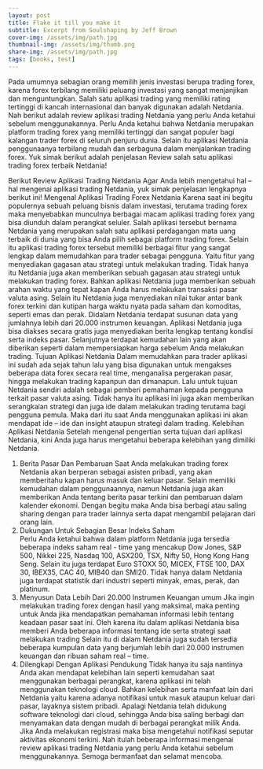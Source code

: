 ```yaml
---
layout: post
title: Flake it till you make it
subtitle: Excerpt from Soulshaping by Jeff Brown
cover-img: /assets/img/path.jpg
thumbnail-img: /assets/img/thumb.png
share-img: /assets/img/path.jpg
tags: [books, test]
---
```


Pada umumnya sebagian orang memilih jenis investasi berupa trading forex, karena forex terbilang memiliki peluang investasi yang sangat menjanjikan dan menguntungkan. Salah satu aplikasi trading yang memiliki rating tertinggi di kancah internasional dan banyak digunakan adalah Netdania. Nah berikut adalah review aplikasi trading Netdania yang perlu Anda ketahui sebelum menggunakannya. 
Perlu Anda ketahui bahwa Netdania merupakan platform trading forex yang memiliki tertinggi dan sangat populer bagi kalangan trader forex di seluruh penjuru dunia. Selain itu aplikasi Netdania penggunaanya terbilang mudah dan serbaguna dalam menjalankan trading forex. Yuk simak berikut adalah penjelasan Review salah satu aplikasi trading forex terbaik Netdania!



Berikut Review Aplikasi Trading Netdania
Agar Anda lebih mengetahui hal – hal mengenai aplikasi trading Netdania, yuk simak penjelasan lengkapnya berikut ini!
Mengenal Aplikasi Trading Forex Netdania 
Karena saat ini begitu populernya sebuah peluang bisnis dalam investasi, terutama trading forex maka menyebabkan munculnya berbagai macam aplikasi trading forex yang bisa diunduh dalam perangkat seluler. Salah aplikasi tersebut bernama Netdania yang merupakan salah satu aplikasi perdagangan mata uang terbaik di dunia yang bisa Anda pilih sebagai platform trading forex. 
Selain itu aplikasi trading forex tersebut memiliki berbagai fitur yang sangat lengkap dalam memudahkan para trader sebagai pengguna. Yaitu fitur yang menyediakan gagasan atau strategi untuk melakukan trading. Tidak hanya itu Netdania juga akan memberikan sebuah gagasan atau strategi untuk melakukan trading forex. 
Bahkan aplikasi Netdania juga memberikan sebuah arahan waktu yang tepat kapan Anda harus melakukan transaksi pasar valuta asing. Selain itu Netdania juga menyediakan nilai tukar antar bank forex terkini dan kutipan harga waktu nyata pada saham dan komoditas, seperti emas dan perak. Didalam Netdania terdapat susunan data yang jumlahnya lebih dari 20.000 instrumen keuangan. 
Aplikasi Netdania juga bisa diakses secara gratis juga menyediakan berita lengkap tentang kondisi serta indeks pasar. Selanjutnya terdapat kemudahan lain yang akan diberikan seperti dalam mempersiapkan harga sebelum Anda melakukan trading. 
Tujuan Aplikasi Netdania
Dalam memudahkan para trader aplikasi ini sudah ada sejak tahun lalu yang bisa digunakan untuk mengakses beberapa data forex secara real time, menganalisa pergerakan pasar, hingga melakukan trading kapanpun dan dimanapun. 
Lalu untuk tujuan Netdania sendiri adalah sebagai pemberi pemahaman kepada pengguna terkait pasar valuta asing. Tidak hanya itu aplikasi ini juga akan memberikan serangkaian strategi dan juga ide dalam melakukan trading terutama bagi pengguna pemula. Maka dari itu saat Anda menggunakan aplikasi ini akan mendapat ide – ide dan insight ataupun strategi dalam trading. 
Kelebihan Aplikasi Netdania
Setelah mengenal pengertian serta tujuan dari aplikasi Netdania, kini Anda juga harus mengetahui beberapa kelebihan yang dimiliki Netdania. 
1.	Berita Pasar Dan Pembaruan
Saat Anda melakukan trading forex Netdania akan berperan sebagai asisten pribadi, yang akan memberitahu kapan harus masuk dan keluar pasar. Selain memiliki kemudahan dalam penggunaannya, namun Netdania juga akan memberikan Anda tentang berita pasar terkini dan pembaruan dalam kalender ekonomi. 
Dengan begitu maka Anda bisa berbagi atau saling sharing dengan para trader lainnya serta dapat mengambil pelajaran dari orang lain. 
2.	Dukungan Untuk Sebagian Besar Indeks Saham  
Perlu Anda ketahui bahwa dalam platform Netdania  juga tersedia beberapa indeks saham real  - time yang mencakup Dow Jones, S&P 500, Nikkei 225, Nasdaq 100, ASX200, TSX, Nifty 50, Hong Kong Hang Seng. Selain itu juga terdapat Euro STOXX 50, MICEX, FTSE 100, DAX 30, IBEX35, CAC 40, MIB40 dan SMI20. 
Tidak hanya dalam Netdania juga terdapat statistik dari industri seperti minyak, emas, perak, dan platinum. 
3.	Menyusun Data Lebih Dari 20.000 Instrumen Keuangan umum
Jika ingin melakukan trading forex  dengan hasil yang maksimal, maka penting untuk Anda jika mendapatkan pemahaman informasi lebih tentang keadaan pasar saat ini. Oleh karena itu dalam aplikasi Netdania bisa memberi Anda beberapa informasi tentang ide serta strategi saat melakukan trading 
Selain itu di dalam Netdania juga sudah tersedia beberapa kumpulan data yang berjumlah lebih dari 20.000 instrumen keuangan dan ribuan saham real – time. 
4.	Dilengkapi Dengan Aplikasi Pendukung
Tidak hanya itu saja nantinya Anda akan mendapat kelebihan lain seperti kemudahan saat menggunakan berbagai perangkat, karena aplikasi ini telah menggunakan teknologi cloud. Bahkan kelebihan serta manfaat lain dari Netdania yaitu karena adanya notifikasi untuk masuk ataupun keluar dari pasar, layaknya sistem pribadi. 
Apalagi Netdania telah didukung software teknologi dari cloud, sehingga Anda bisa saling berbagi dan menyamakan data dengan mudah di berbagai perangkat milik Anda. Jika Anda melakukan registrasi maka bisa mengetahui notifikasi seputar aktivitas ekonomi terkini. 
Nah itulah beberapa informasi mengenai review aplikasi trading Netdania yang perlu Anda ketahui sebelum menggunakannya. Semoga bermanfaat dan selamat mencoba. 
